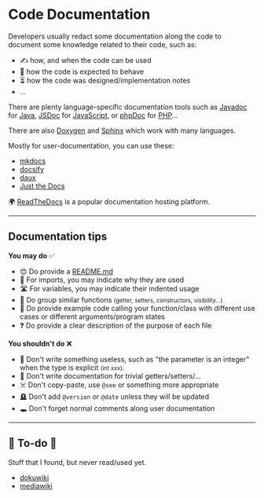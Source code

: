 # Code Documentation

<div class="row row-cols-md-2"><div>

Developers usually redact some documentation along the code to document some knowledge related to their code, such as:

* ✍️ how, and when the code can be used
* 📝 how the code is expected to behave
* ⏳ how the code was designed/implementation notes
* ...

There are plenty language-specific documentation tools such as [Javadoc](/programming-languages/high-level/oo/java/javadoc/index.md) for [Java](/programming-languages/high-level/oo/java/_general/index.md), [JSDoc](https://jsdoc.app/about-getting-started.html) for [JavaScript](/programming-languages/web/javascript/_general/index.md), or [phpDoc](https://phpdoc.org/) for [PHP](/programming-languages/web/php/_general/index.md)...
</div><div>

There are also [Doxygen](doxygen/index.md) and [Sphinx](sphinx/index.md) which work with many languages.

Mostly for user-documentation, you can use these:

* [mkdocs](https://www.mkdocs.org/)
* [docsify](https://docsify.js.org/)
* [daux](https://daux.io/)
* [Just the Docs](https://github.com/just-the-docs/just-the-docs)

🌍 [ReadTheDocs](https://docs.readthedocs.io/en/stable/index.html) is a popular documentation hosting platform.
</div></div>

<hr class="sep-both">

## Documentation tips

<div class="row row-cols-md-2"><div>

**You may do** ✅

* 😍 Do provide a [README.md](/tools-and-frameworks/vcs/git/files/readme.md)
* 🔐 For imports, you may indicate why they are used
* 🛣️ For variables, you may indicate their indented usage
* 🧼 Do group similar functions <small>(getter, setters, constructors, visibility...)</small>
* 🚀 Do provide example code calling your function/class with different use cases or different arguments/program states
* ❓ Do provide a clear description of the purpose of each file
</div><div>

**You shouldn't do** ❌

* 🧐 Don't write something useless, such as "the parameter is an integer" when the type is explicit <small>(int xxx)</small>.
* 🥱 Don't write documentation for trivial getters/setters/...
* ☠️ Don't copy-paste, use `@see` or something more appropriate
* 🪦 Don't add `@version` or `@date` unless they will be updated
* 🕳️ Don't forget normal comments along user documentation
</div></div>

<hr class="sep-both">

## 👻 To-do 👻

Stuff that I found, but never read/used yet.

<div class="row row-cols-md-2"><div>

* [dokuwiki](https://www.dokuwiki.org/dokuwiki)
* [mediawiki](https://www.mediawiki.org/wiki/MediaWiki)
</div><div>
</div></div>
